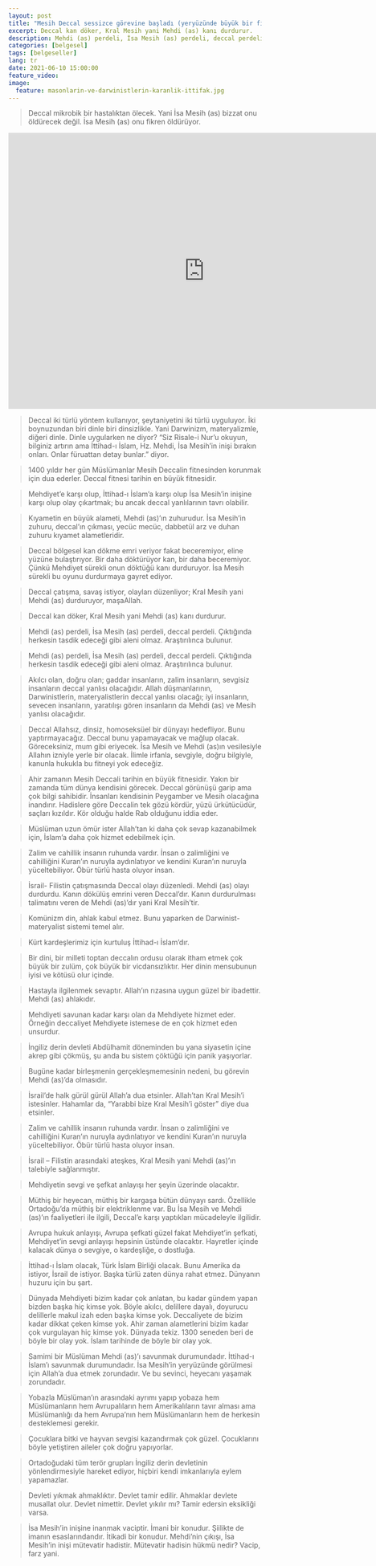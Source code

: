 ```yaml
---
layout: post
title: "Mesih Deccal sessizce görevine başladı (yeryüzünde büyük bir fitne ve bozgunculuk)"
excerpt: Deccal kan döker, Kral Mesih yani Mehdi (as) kanı durdurur.
description: Mehdi (as) perdeli, İsa Mesih (as) perdeli, deccal perdeli. Çıktığında herkesin tasdik edeceği gibi aleni olmaz. Araştırılınca bulunur. 
categories: [belgesel]
tags: [belgeseller]
lang: tr
date: 2021-06-10 15:00:00
feature_video: 
image:
  feature: masonlarin-ve-darwinistlerin-karanlik-ittifak.jpg
---
```


> Deccal mikrobik bir hastalıktan ölecek. Yani İsa Mesih (as) bizzat onu öldürecek değil. İsa Mesih (as) onu fikren öldürüyor.

<div class="responsive-wrap">
<iframe src="https://e.pcloud.link/publink/show?code=XZ8aBVZHbRVCQywmhuqyvk93y84KpOwNGdk" scrolling="no" frameborder="0"  width="780" height="550" allowfullscreen="true" webkitallowfullscreen="true" mozallowfullscreen="true"></iframe>
</div>

> Deccal iki türlü yöntem kullanıyor, şeytaniyetini iki türlü uyguluyor. İki boynuzundan biri dinle biri dinsizlikle. Yani Darwinizm, materyalizmle, diğeri dinle. Dinle uygularken ne diyor? “Siz Risale-i Nur’u okuyun, bilginiz artırın ama İttihad-ı İslam, Hz. Mehdi, İsa Mesih’in inişi bırakın onları. Onlar füruattan detay bunlar.” diyor.

> 1400 yıldır her gün Müslümanlar Mesih Deccalin fitnesinden korunmak için dua ederler. Deccal fitnesi tarihin en büyük fitnesidir.

> Mehdiyet’e karşı olup, İttihad-ı İslam’a karşı olup İsa Mesih’in inişine karşı olup olay çıkartmak; bu ancak deccal yanlılarının tavrı olabilir.

> Kıyametin en büyük alameti, Mehdi (as)’ın zuhurudur. İsa Mesih’in zuhuru, deccal’ın çıkması, yecüc mecüc, dabbetül arz ve duhan zuhuru kıyamet alametleridir.

> Deccal bölgesel kan dökme emri veriyor fakat beceremiyor, eline yüzüne bulaştırıyor. Bir daha döktürüyor kan, bir daha beceremiyor. Çünkü Mehdiyet sürekli onun döktüğü kanı durduruyor. İsa Mesih sürekli bu oyunu durdurmaya gayret ediyor.

> Deccal çatışma, savaş istiyor, olayları düzenliyor; Kral Mesih yani Mehdi (as) durduruyor, maşaAllah.

> Deccal kan döker, Kral Mesih yani Mehdi (as) kanı durdurur.

> Mehdi (as) perdeli, İsa Mesih (as) perdeli, deccal perdeli. Çıktığında herkesin tasdik edeceği gibi aleni olmaz. Araştırılınca bulunur.

> Mehdi (as) perdeli, İsa Mesih (as) perdeli, deccal perdeli. Çıktığında herkesin tasdik edeceği gibi aleni olmaz. Araştırılınca bulunur.

> Akılcı olan, doğru olan; gaddar insanların, zalim insanların, sevgisiz insanların deccal yanlısı olacağıdır. Allah düşmanlarının, Darwinistlerin, materyalistlerin deccal yanlısı olacağı; iyi insanların, sevecen insanların, yaratılışı gören insanların da Mehdi (as) ve Mesih yanlısı olacağıdır.

> Deccal Allahsız, dinsiz, homoseksüel bir dünyayı hedefliyor. Bunu yaptırmayacağız. Deccal bunu yapamayacak ve mağlup olacak. Göreceksiniz, mum gibi eriyecek. İsa Mesih ve Mehdi (as)ın vesilesiyle Allahın izniyle yerle bir olacak. İlimle irfanla, sevgiyle, doğru bilgiyle, kanunla hukukla bu fitneyi yok edeceğiz.

> Ahir zamanın Mesih Deccali tarihin en büyük fitnesidir. Yakın bir zamanda tüm dünya kendisini görecek. Deccal görünüşü garip ama çok bilgi sahibidir. İnsanları kendisinin Peygamber ve Mesih olacağına inandırır. Hadislere göre Deccalin tek gözü kördür, yüzü ürkütücüdür, saçları kızıldır. Kör olduğu halde Rab olduğunu iddia eder.

> Müslüman uzun ömür ister Allah’tan ki daha çok sevap kazanabilmek için, İslam’a daha çok hizmet edebilmek için.

> Zalim ve cahillik insanın ruhunda vardır. İnsan o zalimliğini ve cahilliğini Kuran’ın nuruyla aydınlatıyor ve kendini Kuran’ın nuruyla yüceltebiliyor. Öbür türlü hasta oluyor insan.


> İsrail- Filistin çatışmasında Deccal olayı düzenledi. Mehdi (as) olayı durdurdu. Kanın dökülüş emrini veren Deccal’dır. Kanın durdurulması talimatını veren de Mehdi (as)’dır yani Kral Mesih’tir.

> Komünizm din, ahlak kabul etmez. Bunu yaparken de Darwinist-materyalist sistemi temel alır.

> Kürt kardeşlerimiz için kurtuluş İttihad-ı İslam’dır.

> Bir dini, bir milleti toptan deccalın ordusu olarak itham etmek çok büyük bir zulüm, çok büyük bir vicdansızlıktır. Her dinin mensubunun iyisi ve kötüsü olur içinde.

> Hastayla ilgilenmek sevaptır. Allah’ın rızasına uygun güzel bir ibadettir. Mehdi (as) ahlakıdır.

> Mehdiyeti savunan kadar karşı olan da Mehdiyete hizmet eder. Örneğin deccaliyet Mehdiyete istemese de en çok hizmet eden unsurdur.

> İngiliz derin devleti Abdülhamit döneminden bu yana siyasetin içine akrep gibi çökmüş, şu anda bu sistem çöktüğü için panik yaşıyorlar.

> Bugüne kadar birleşmenin gerçekleşmemesinin nedeni, bu görevin Mehdi (as)’da olmasıdır.

> İsrail’de halk gürül gürül Allah’a dua etsinler. Allah’tan Kral Mesih’i istesinler. Hahamlar da, “Yarabbi bize Kral Mesih’i göster” diye dua etsinler.

> Zalim ve cahillik insanın ruhunda vardır. İnsan o zalimliğini ve cahilliğini Kuran’ın nuruyla aydınlatıyor ve kendini Kuran’ın nuruyla yüceltebiliyor. Öbür türlü hasta oluyor insan.

> İsrail – Filistin arasındaki ateşkes, Kral Mesih yani Mehdi (as)’ın talebiyle sağlanmıştır.

> Mehdiyetin sevgi ve şefkat anlayışı her şeyin üzerinde olacaktır.

> Müthiş bir heyecan, müthiş bir kargaşa bütün dünyayı sardı. Özellikle Ortadoğu’da müthiş bir elektriklenme var. Bu İsa Mesih ve Mehdi (as)’ın faaliyetleri ile ilgili, Deccal’e karşı yaptıkları mücadeleyle ilgilidir.

> Avrupa hukuk anlayışı, Avrupa şefkati güzel fakat Mehdiyet’in şefkati, Mehdiyet’in sevgi anlayışı hepsinin üstünde olacaktır. Hayretler içinde kalacak dünya o sevgiye, o kardeşliğe, o dostluğa.

> İttihad-ı İslam olacak, Türk İslam Birliği olacak. Bunu Amerika da istiyor, İsrail de istiyor. Başka türlü zaten dünya rahat etmez. Dünyanın huzuru için bu şart.

> Dünyada Mehdiyeti bizim kadar çok anlatan, bu kadar gündem yapan bizden başka hiç kimse yok. Böyle akılcı, delillere dayalı, doyurucu delillerle makul izah eden başka kimse yok. Deccaliyete de bizim kadar dikkat çeken kimse yok. Ahir zaman alametlerini bizim kadar çok vurgulayan hiç kimse yok. Dünyada tekiz. 1300 seneden beri de böyle bir olay yok. İslam tarihinde de böyle bir olay yok.

> Samimi bir Müslüman Mehdi (as)’ı savunmak durumundadır. İttihad-ı İslam’ı savunmak durumundadır. İsa Mesih’in yeryüzünde görülmesi için Allah’a dua etmek zorundadır. Ve bu sevinci, heyecanı yaşamak zorundadır.

> Yobazla Müslüman’ın arasındaki ayrımı yapıp yobaza hem Müslümanların hem Avrupalıların hem Amerikalıların tavır alması ama Müslümanlığı da hem Avrupa’nın hem Müslümanların hem de herkesin desteklemesi gerekir.

> Çocuklara bitki ve hayvan sevgisi kazandırmak çok güzel. Çocuklarını böyle yetiştiren aileler çok doğru yapıyorlar.

> Ortadoğudaki tüm terör grupları İngiliz derin devletinin yönlendirmesiyle hareket ediyor, hiçbiri kendi imkanlarıyla eylem yapamazlar.

> Devleti yıkmak ahmaklıktır. Devlet tamir edilir. Ahmaklar devlete musallat olur. Devlet nimettir. Devlet yıkılır mı? Tamir edersin eksikliği varsa.

> İsa Mesih’in inişine inanmak vaciptir. İmani bir konudur. Şiilikte de imanın esaslarındandır. İtikadi bir konudur. Mehdi’nin çıkışı, İsa Mesih’in inişi mütevatir hadistir. Mütevatir hadisin hükmü nedir? Vacip, farz yani.
